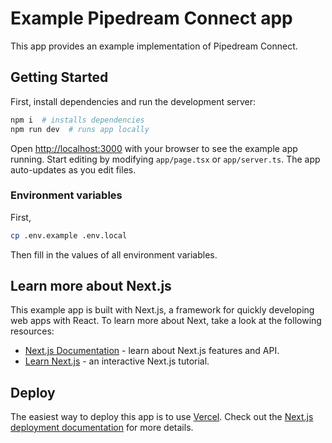 # Example Pipedream Connect app

This app provides an example implementation of Pipedream Connect.

## Getting Started

First, install dependencies and run the development server:

```bash
npm i  # installs dependencies
npm run dev  # runs app locally
```

Open [http://localhost:3000](http://localhost:3000) with your browser to see the example app running. Start editing by modifying `app/page.tsx` or `app/server.ts`. The app auto-updates as you edit files.

### Environment variables

First,

```bash
cp .env.example .env.local
```

Then fill in the values of all environment variables.

## Learn more about Next.js

This example app is built with Next.js, a framework for quickly developing web apps with React. To learn more about Next, take a look at the following resources:

- [Next.js Documentation](https://nextjs.org/docs) - learn about Next.js features and API.
- [Learn Next.js](https://nextjs.org/learn) - an interactive Next.js tutorial.

## Deploy

The easiest way to deploy this app is to use [Vercel](https://vercel.com/new). Check out the [Next.js deployment documentation](https://nextjs.org/docs/deployment) for more details.
